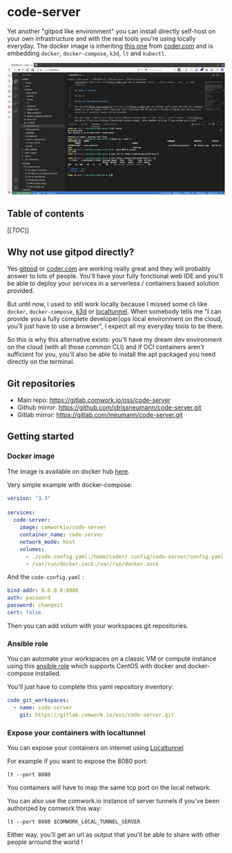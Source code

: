 # code-server

Yet another "gitpod like environment" you can install directly self-host on your own infrastructure and with the real tools you're using locally everyday. The docker image is inheriting [this one](https://hub.docker.com/r/codercom/code-server) from [coder.com](https://coder.com) and is embedding `docker`, `docker-compose`, `k3d`, `lt` and `kubectl`.

![code-server](./assets/code-server.png)

## Table of contents

[[_TOC_]]

## Why not use gitpod directly?

Yes [gitpod](https://www.gitpod.io) or [coder.com](https://coder.com) are working really great and they will probably answer to lots of people. You'll have your fully fonctional web IDE and you'll be able to deploy your services in a serverless / containers based solution provided.

But until now, I used to still work locally because I missed some cli like `docker`, `docker-compose`, [k3d](https://k3d.io) or [localtunnel](https://localtunnel.github.io/www/). When somebody tells me "I can provide you a fully complete developer|ops local environment on the cloud, you'll just have to use a browser", I expect all my everyday tools to be there.

So this is why this alternative exists: you'll have my dream dev environment on the cloud (with all those common CLI) and if OCI containers aren't sufficient for you, you'll also be able to install the apt packaged you need directly on the terminal.

## Git repositories

* Main repo: https://gitlab.comwork.io/oss/code-server
* Github mirror: https://github.com/idrissneumann/code-server.git
* Gitlab mirror: https://gitlab.com/ineumann/code-server.git

## Getting started

### Docker image

The image is available on docker hub [here](https://hub.docker.com/repository/docker/comworkio/code-server).

Very simple example with docker-compose:

```yaml
version: "3.3"

services: 
  code-server:
    image: comworkio/code-server
    container_name: code-server
    network_mode: host
    volumes:
      - ./code-config.yaml:/home/coder/.config/code-server/config.yaml:z
      - /var/run/docker.sock:/var/run/docker.sock
```

And the `code-config.yaml` :

```yaml
bind-addr: 0.0.0.0:8080
auth: password
password: changeit
cert: false
```

Then you can add volum with your workspaces git repositories.

### Ansible role

You can automate your workspaces on a classic VM or compute instance using this [ansible role](./ansible/roles/code) which supports CentOS with docker and docker-compose installed.

You'll just have to complete this yaml repository inventory:

```yaml
code_git_workspaces:
  - name: code-server
    git: https://gitlab.comwork.io/oss/code-server.git
```

### Expose your containers with localtunnel

You can expose your containers on internet using [Localtunnel](https://localtunnel.github.io/www/)

For example if you want to expose the 8080 port:

```shell
lt --port 8080
```

You containers will have to map the same tcp port on the local network.

You can also use the comwork.io instance of server tunnels if you've been authorized by comwork this way:

```shell
lt --port 8080 $COMWORK_LOCAL_TUNNEL_SERVER
```

Either way, you'll get an url as output that you'll be able to share with other people arround the world !
